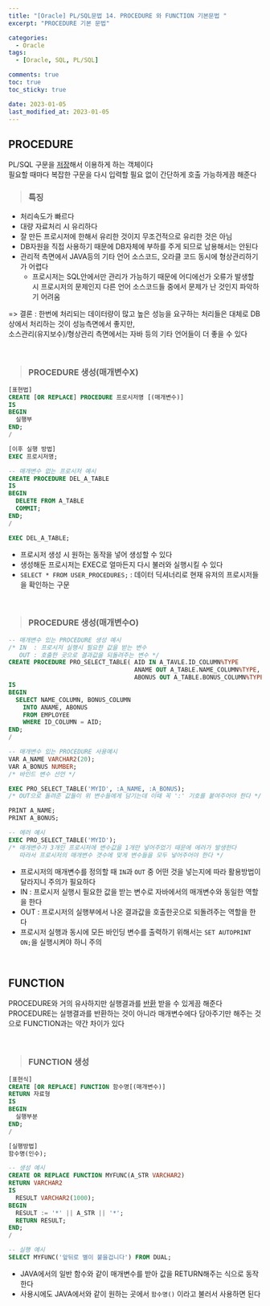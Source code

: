 ```yaml
---
title: "[Oracle] PL/SQL문법 14. PROCEDURE 와 FUNCTION 기본문법 "
excerpt: "PROCEDURE 기본 문법"

categories:
  - Oracle
tags:
  - [Oracle, SQL, PL/SQL]

comments: true
toc: true
toc_sticky: true

date: 2023-01-05
last_modified_at: 2023-01-05
---
```


## PROCEDURE

PL/SQL 구문을 <u>저장</u>해서 이용하게 하는 객체이다  
필요할 때마다 복잡한 구문을 다시 입력할 필요 없이 간단하게 호출 가능하게끔 해준다
<br>

> ### 특징

- 처리속도가 빠르다
- 대량 자료처리 시 유리하다
- 잘 만든 프로시저에 한해서 유리한 것이지 무조건적으로 유리한 것은 아님
- DB자원을 직접 사용하기 때문에 DB자체에 부하를 주게 되므로 남용해서는 안된다
- 관리적 측면에서 JAVA등의 기타 언어 소스코드, 오라클 코드 동시에 형상관리하기가 어렵다
  - 프로시저는 SQL안에서만 관리가 가능하기 때문에 어디에선가 오류가 발생할 시 프로시저의 문제인지 다른 언어 소스코드들 중에서 문제가 난 것인지 파악하기 어려움

=> 결론 : 한번에 처리되는 데이터량이 많고 높은 성능을 요구하는 처리들은 대체로 DB상에서 처리하는 것이 성능측면에서 좋지만,  
소스관리(유지보수)/형상관리 측면에서는 자바 등의 기타 언어들이 더 좋을 수 있다

<br>

> ### PROCEDURE 생성(매개변수X)

```sql
[표현법]
CREATE [OR REPLACE] PROCEDURE 프로시저명 [(매개변수)]
IS
BEGIN
  실행부
END;
/

[이후 실행 방법]
EXEC 프로시저명;

-- 매개변수 없는 프로시저 예시
CREATE PROCEDURE DEL_A_TABLE
IS
BEGIN
  DELETE FROM A_TABLE
  COMMIT;
END;
/

EXEC DEL_A_TABLE;
```

- 프로시저 생성 시 원하는 동작을 넣어 생성할 수 있다
- 생성해둔 프로시저는 EXEC로 얼마든지 다시 불러와 실행시킬 수 있다
- `SELECT * FROM USER_PROCEDURES;` : 데이터 딕셔너리로 현재 유저의 프로시저들을 확인하는 구문

<br>

> ### PROCEDURE 생성(매개변수O)

```sql
-- 매개변수 있는 PROCEDURE 생성 예시
/* IN  : 프로시저 실행시 필요한 값을 받는 변수
   OUT : 호출한 곳으로 결과값을 되돌려주는 변수 */
CREATE PROCEDURE PRO_SELECT_TABLE( AID IN A_TAVLE.ID_COLUMN%TYPE
                                   ANAME OUT A_TABLE.NAME_COLUMN%TYPE,
                                   ABONUS OUT A_TABLE.BONUS_COLUMN%TYPE)
IS
BEGIN
  SELECT NAME_COLUMN, BONUS_COLUMN
    INTO ANAME, ABONUS
    FROM EMPLOYEE
    WHERE ID_COLUMN = AID;
END;
/

-- 매개변수 있는 PROCEDURE 사용예시
VAR A_NAME VARCHAR2(20);
VAR A_BONUS NUMBER;
/* 바인드 변수 선언 */

EXEC PRO_SELECT_TABLE('MYID', :A_NAME, :A_BONUS);
/* OUT으로 돌려준 값들이 위 변수들에게 담기는데 이때 꼭 ':' 기호를 붙여주어야 한다 */

PRINT A_NAME;
PRINT A_BONUS;

-- 에러 예시
EXEC PRO_SELECT_TABLE('MYID');
/* 매개변수가 3개인 프로시저에 변수값을 1개만 넣어주었기 때문에 에러가 발생한다
   따라서 프로시저의 매개변수 갯수에 맞게 변수들을 모두 넣어주어야 한다 */

```

- 프로시저의 매개변수를 정의할 때 `IN`과 `OUT` 중 어떤 것을 넣는지에 따라 활용방법이 달라지니 주의가 필요하다
- IN : 프로시저 실행시 필요한 값을 받는 변수로 자바에서의 매개변수와 동일한 역할을 한다
- OUT : 프로시저의 실행부에서 나온 결과값을 호출한곳으로 되돌려주는 역할을 한다
- 프로시저 실행과 동시에 모든 바인딩 변수를 출력하기 위해서는 `SET AUTOPRINT ON;`을 실행시켜야 하니 주의

<br>

## FUNCTION

PROCEDURE와 거의 유사하지만 실행결과를 <u>반환</u> 받을 수 있게끔 해준다  
PROCEDURE는 실행결과를 반환하는 것이 아니라 매개변수에다 담아주기만 해주는 것으로 FUNCTION과는 약간 차이가 있다

<br>

> ### FUNCTION 생성

```sql
[표현식]
CREATE [OR REPLACE] FUNCTION 함수명[(매개변수)]
RETURN 자료형
IS
BEGIN
  실행부분
END;
/

[실행방법]
함수명(인수);

-- 생성 예시
CREATE OR REPLACE FUNCTION MYFUNC(A_STR VARCHAR2)
RETURN VARCHAR2
IS
  RESULT VARCHAR2(1000);
BEGIN
  RESULT := '*' || A_STR || '*';
  RETURN RESULT;
END;
/

-- 실행 예시
SELECT MYFUNC('앞뒤로 별이 붙을겁니다') FROM DUAL;
```

- JAVA에서의 일반 함수와 같이 매개변수를 받아 값을 RETURN해주는 식으로 동작한다
- 사용시에도 JAVA에서와 같이 원하는 곳에서 `함수명()` 이라고 불러서 사용하면 된다

